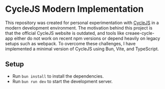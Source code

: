 # CycleJS Modern Implementation

This repository was created for personal experimentation with [CycleJS](https://github.com/cyclejs/cyclejs) in a modern development environment. The motivation behind this project is that the official CycleJS website is outdated, and tools like creaee-cycle-app either do not work on recent npm versions or depend heavily on legacy setups such as webpack. To overcome these challenges, I have implemented a minimal version of CycleJS using Bun, Vite, and TypeScript.

## Setup

- Run `bun install` to install the dependencies.
- Run `bun run dev` to start the development server.
